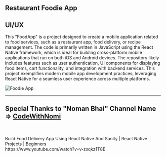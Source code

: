## Restaurant Foodie App
## UI/UX
 This "FoodApp" is a project designed to create a mobile application related to food services, such as a restaurant app, food delivery, or recipe management.
 The code is primarily written in JavaScript using the React Native framework, which is ideal for building cross-platform mobile applications that run on both iOS and Android devices.
The repository likely includes features such as user authentication, UI components for displaying food items, cart functionality, and integration with backend services.
This project exemplifies modern mobile app development practices, leveraging React Native for a seamless user experience across multiple platforms.
 
![Foodie App](https://github.com/user-attachments/assets/cd71c839-9e8f-414c-972f-7d5598ca9142)
<hr>
<h2>Special Thanks to "Noman Bhai" Channel Name => <a href="https://www.youtube.com/@codewithnomi" alt="CodeWithNomi">CodeWithNomi </a> </h2>
<br> 
<br>
Build Food Delivery App Using React Native And Sanity | React Native Projects | Beginners <br>
https://www.youtube.com/watch?v=v-zxqkz1T8E
